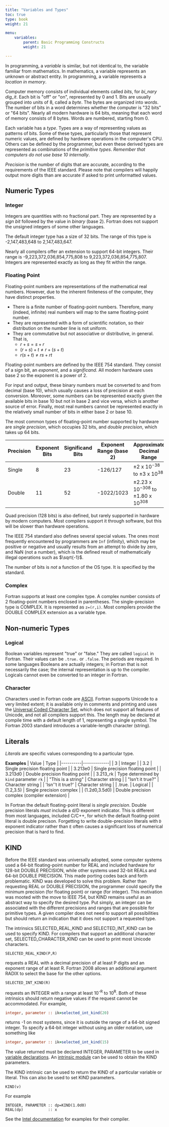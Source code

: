 ```yaml
---
title: "Variables and Types"
toc: true
type: book
weight: 21

menu:
    variables:
        parent: Basic Programming Constructs
        weight: 21

---
```


In programming, a _variable_ is similar, but not identical to, the variable familiar from mathematics.  In mathematics, a variable represents an unknown or abstract entity.  In programming, a variable represents a _location in memory_.

Computer memory consists of individual elements called _bits_, for _bi_nary dig_it_.  Each bit is "off" or "on", represented by 0 and 1.  Bits are usually grouped into units of 8, called a _byte_.  The bytes are organized into _words_.  The number of bits in a word determines whether the computer is "32 bits" or "64 bits".  Nearly all modern hardware is 64 bits, meaning that each word of memory consists of 8 bytes.  Words are numbered, starting from 0.

Each variable has a _type_.  Types are a way of representing values as patterns of bits.  Some of these types, particularly those that represent numeric values, are defined by hardware operations in the computer's CPU.  Others can be defined by the programmer, but even these derived types are represented as combinations of the _primitive types_. 
_Remember that computers do not use base 10 internally_.  

_Precision_ is the number of digits that are accurate, according to the requirements of the IEEE standard.  Please note that compilers will happily output more digits than are accurate if asked to print unformatted values.

## Numeric Types

### Integer

Integers are quantities with no fractional part.
They are represented by a _sign bit_ followed by the value in _binary_ (base 2).
Fortran does not support the unsigned integers of some other languages.

The default integer type has a size of 32 bits.
The range of this type is -2,147,483,648 to 2,147,483,647.  

Nearly all compilers offer an extension to support 64-bit integers. 
Their range is -9,223,372,036,854,775,808 to 9,223,372,036,854,775,807.
Integers are represented exactly as long as they fit within the range.

### Floating Point

Floating-point numbers are representations of the mathematical real numbers.
However, due to the inherent finiteness of the computer, they have distinct 
properties.

* There is a finite number of floating-point numbers. Therefore, many (indeed, infinite) real numbers will map to the same floating-point number.
* They are represented with a form of scientific notation, so their distribution on the number line is not uniform.
* They are commutative but not associative or distributive, in general.  That 
is,
  * $r+s=s+r$
  * $(r+s)+t \ne r+(s+t)$
  * $r(s+t) \ne rs+rt$ 

Floating-point numbers are defined by the IEEE 754 standard.  They consist of a sign bit, an _exponent_, and a _significand_.  All modern hardware uses base 2 so the exponent is a power of 2.  

For input and output, these binary numbers must be converted to and from decimal (base 10), which usually causes a loss of precision at each
conversion.  Moreover, some numbers can be represented exactly given the available bits in base 10 but not in base 2 and vice versa, which is another source of error.  Finally, most real numbers cannot be represented exactly in the relatively small number of bits in either base 2 or base 10.  

The most common types of floating-point number supported by hardware are _single precision_, which occupies 32 bits, and _double precision_, which takes up 64 bits.  

|   Precision  |  Exponent Bits |  Significand Bits | Exponent Range (base 2) | Approximate Decimal Range  |  Approximate Decimal Precision |
|--------------|----------------|-------------------|-------------------------|----------------------------|--------------------------------|
| Single       |  8    |  23  |  -126/127 | &plusmn;2 x 10<sup>-38</sup> to &plusmn;3 x 10<sup>38</sup> | 7 digits |
| Double       |  11   |  52  |  -1022/1023 |  &plusmn;2.23 x 10<sup>−308</sup> to &plusmn;1.80 x 10<sup>308</sup> |  16 digits |

Quad precision (128 bits) is also defined, but rarely supported in hardware by modern computers.  Most compilers support it through software, but this will be slower than hardware operations.

The IEEE 754 standard also defines several special values.  The ones most frequently encountered by programmers are `Inf` (infinity), which may be positive or negative and usually results from an attempt to divide by zero, and NaN (not a number), which is the defined result of mathematically illegal operations such as $\sqrt{-1}$.

The number of bits is _not_ a function of the OS type.  It is specified by the standard.

### Complex

Fortran supports at least one complex type.  A complex number consists of 2 floating-point numbers enclosed in parentheses.
The single-precision type is COMPLEX.  It is represented as `z=(r,i)`.
Most compilers provide the DOUBLE COMPLEX extension as a variable type.

## Non-numeric Types

### Logical

Boolean variables represent  "true" or "false."  They are called `logical` in Fortran.
Their values can be `.true.` or `.false`. The periods are required.
In some languages Booleans are actually integers; in Fortran that is not necessarily the case; the internal representation is up to the compiler.
Logicals cannot even be converted to an integer in Fortran.

### Character

Characters used in Fortran code are [ASCII](http://www.asciitable.com/). Fortran supports Unicode to a very limited extent; it is available only in comments and printing and uses the [Universal Coded Character Set](https://en.wikipedia.org/wiki/Universal_Coded_Character_Set), which does not support all features of Unicode, and not all compilers support this.
The length may be declared at compile time with a default length of 1, representing a single symbol.  The Fortran 2003 standard introduces a variable-length character (string).

## Literals

_Literals_ are specific values corresponding to a particular type.

**Examples**
| Value    |   Type      |
|----------|-------------|
|     3    | Integer     |
|    3.2   |  Single precision floating point |
|  3.213e0 | Single precision floating point  |
|  3.213d0 | Double precision floating point |
| 3.213_rk | Type determined by `kind` parameter `rk` |
|  "This is a string" | Character string  |
|  "Isn’t it true?"  |  Character string  |
|  'Isn''t it true?' |  Character string  |
|  .true.  |  Logical  |
| (1.2,3.5) | Single precision complex  |
| (1.2d0,3.5d0) | Double precision complex (compiler extension)  |

In Fortran the default floating-point literal is _single precision_.  Double precision literals _must_ include a d/D exponent indicator.  This is different from most languages, included C/C++, for which the default floating-point literal is double precison.
Forgetting to write double-precision literals with `D` exponent indicator rather than `E` often causes a significant loss of numerical precision that is hard to find.

## KIND

Before the IEEE standard was universally adopted, some computer systems used a 64-bit floating-point number for REAL and included hardware for 128-bit DOUBLE PRECISION, while other systems used 32-bit REALs and 64-bit DOUBLE PRECISION.  This made porting codes back and forth problematic.  KIND was developed to solve this problem.  Rather than requesting REAL or DOUBLE PRECISION, the programmer could specify the minimum precision (for floating point) or range (for integer).  This motivation was mooted with the move to IEEE 754, but KIND remains useful as an abstract way to specify the desired type.  Put simply, an integer can be associated with the different precisions and ranges that are possible for primitive types.  A given compiler does not need to support all possibilities but should return an indication that it does not support a requested type.

The intrinsics SELECTED_REAL_KIND and SELECTED_INT_KIND can be used to specify KIND.  For compilers that support an additional character set, SELECTED_CHARACTER_KIND can be used to print most Unicode characters.
```
SELECTED_REAL_KIND(P,R)
```
requests a REAL with a decimal precision of at least P digits and an exponent range of at least R.  Fortran 2008 allows an additional argument RADIX to select the base for the other options.
```
SELECTED_INT_KIND(R)
```
requests an INTEGER with a range at least 10<sup>-R</sup> to 10<sup>R</sup>.
Both of these intrinsics should return negative values if the request cannot be accommodated.  For example,
```fortran
integer, parameter :: ik=selected_int_kind(20)
```
returns -1 on most systems, since it is outside the range of a 64-bit signed integer.  To specify a 64-bit integer without using an older notation, use something like
```fortran
integer, parameter :: ik=selected_int_kind(15)
```

The value returned must be declared INTEGER, PARAMETER to be used in [variable declarations](/courses/fortran_introduction/declarations).
An [intrinsic module](/courses/fortran_introduction/intrinsic_modules) can be used to obtain the KIND parameters.

The KIND intrinsic can be used to return the KIND of a particular variable or literal.  This can also be used to set KIND parameters.
```
KIND(v)
```
For example
```
INTEGER, PARAMETER :: dp=KIND(1.0d0)
REAL(dp)           :: x
```
See the [Intel documentation](https://software.intel.com/content/www/us/en/develop/documentation/fortran-compiler-oneapi-dev-guide-and-reference/top/language-reference/data-types-constants-and-variables/intrinsic-data-types.html#intrinsic-data-types) for examples for their compiler.

